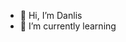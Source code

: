 - 👋 Hi, I’m Danlis
- 🌱 I’m currently learning

<!---
Danlis/Danlis is a ✨ special ✨ repository because its `README.md` (this file) appears on your GitHub profile.
You can click the Preview link to take a look at your changes.
--->
